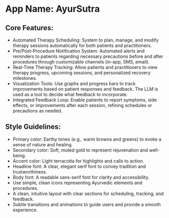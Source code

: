 # **App Name**: AyurSutra

## Core Features:

- Automated Therapy Scheduling: System to plan, manage, and modify therapy sessions automatically for both patients and practitioners.
- Pre/Post-Procedure Notification System: Automated alerts and reminders to patients regarding necessary precautions before and after procedures through customizable channels (in-app, SMS, email).
- Real-Time Therapy Tracking: Allow patients and practitioners to view therapy progress, upcoming sessions, and personalized recovery milestones.
- Visualization Tools: Use graphs and progress bars to track improvements based on patient responses and feedback. The LLM is used as a tool to decide what feedback to incorporate.
- Integrated Feedback Loop: Enable patients to report symptoms, side effects, or improvements after each session, refining schedules or precautions as needed.

## Style Guidelines:

- Primary color: Earthy tones (e.g., warm browns and greens) to evoke a sense of nature and healing.
- Secondary color: Soft, muted gold to represent rejuvenation and well-being.
- Accent color: Light terracotta for highlights and calls to action.
- Headline font: A clear, elegant serif font to convey tradition and trustworthiness.
- Body font: A readable sans-serif font for clarity and accessibility.
- Use simple, clean icons representing Ayurvedic elements and procedures.
- A clean, intuitive layout with clear sections for scheduling, tracking, and feedback.
- Subtle transitions and animations to guide users and provide a smooth experience.